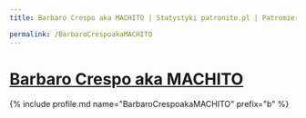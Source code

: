 ```yaml
---
title: Barbaro Crespo aka MACHITO | Statystyki patronite.pl | Patromierz

permalink: /BarbaroCrespoakaMACHITO
---
```


# [Barbaro Crespo aka MACHITO](https://patronite.pl/BarbaroCrespoakaMACHITO)

{% include profile.md name="BarbaroCrespoakaMACHITO" prefix="b" %}
